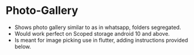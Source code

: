# Photo-Gallery
* Shows photo gallery similar to as in whatsapp, folders segregated.
* Would work perfect on Scoped storage android 10 and above.
* Is meant for image picking use in flutter, adding instructions provided below.
